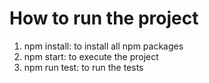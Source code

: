 # How to run the project

<ol>
    <li>npm install: to install all npm packages</li>
    <li>npm start: to execute the project</li>
    <li>npm run test: to run the tests</li>
</ol>
